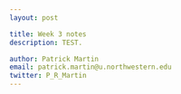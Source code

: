 ```yaml
---
layout: post

title: Week 3 notes
description: TEST.

author: Patrick Martin
email: patrick.martin@u.northwestern.edu
twitter: P_R_Martin
---
```

